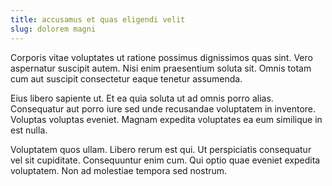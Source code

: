 ```yaml
---
title: accusamus et quas eligendi velit
slug: dolorem magni
---
```


Corporis vitae voluptates ut ratione possimus dignissimos quas sint. Vero aspernatur suscipit autem. Nisi enim praesentium soluta sit. Omnis totam cum aut suscipit consectetur eaque tenetur assumenda.

Eius libero sapiente ut. Et ea quia soluta ut ad omnis porro alias. Consequatur aut porro iure sed unde recusandae voluptatem in inventore. Voluptas voluptas eveniet. Magnam expedita voluptates ea eum similique in est nulla.

Voluptatem quos ullam. Libero rerum est qui. Ut perspiciatis consequatur vel sit cupiditate. Consequuntur enim cum. Qui optio quae eveniet expedita voluptatem. Non ad molestiae tempora sed nostrum.
